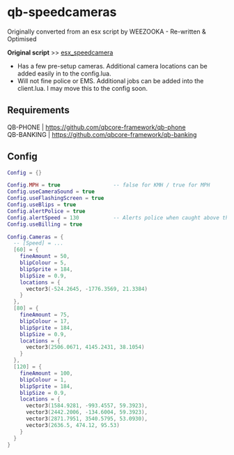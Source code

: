 # qb-speedcameras
Originally converted from an esx script by WEEZOOKA - Re-written & Optimised

**Original script** >> [esx_speedcamera](https://github.com/P4NDAzzGaming/esx_speedcamera)

- Has a few pre-setup cameras. Additional camera locations can be added easily in to the config.lua. 
- Will not fine police or EMS. Additional jobs can be added into the client.lua. I may move this to the config soon.

## Requirements
QB-PHONE | https://github.com/qbcore-framework/qb-phone  
QB-BANKING | https://github.com/qbcore-framework/qb-banking  

## Config
```lua
Config = {}

Config.MPH = true                 -- false for KMH / true for MPH
Config.useCameraSound = true      
Config.useFlashingScreen = true
Config.useBlips = true
Config.alertPolice = true     
Config.alertSpeed = 130           -- Alerts police when caught above this speed
Config.useBilling = true

Config.Cameras = {
  -- [Speed] = ...
  [60] = {
    fineAmount = 50,
    blipColour = 5,
    blipSprite = 184,
    blipSize = 0.9,
    locations = {
      vector3(-524.2645, -1776.3569, 21.3384)
    }
  },
  [80] = {
    fineAmount = 75,
    blipColour = 17,
    blipSprite = 184,
    blipSize = 0.9,
    locations = {
      vector3(2506.0671, 4145.2431, 38.1054)
    }
  },
  [120] = {
    fineAmount = 100,
    blipColour = 1,
    blipSprite = 184,
    blipSize = 0.9,
    locations = {
      vector3(1584.9281, -993.4557, 59.3923),
      vector3(2442.2006, -134.6004, 59.3923),
      vector3(2871.7951, 3540.5795, 53.0930),
      vector3(2636.5, 474.12, 95.53)
    }
  }
}
```
